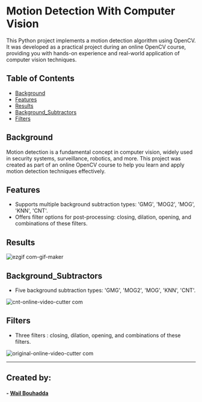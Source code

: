 # Motion Detection With Computer Vision


This Python project implements a motion detection algorithm using OpenCV. It was developed as a practical project during an online OpenCV course, providing you with hands-on experience and real-world application of computer vision techniques.

## Table of Contents

- [Background](#background)
- [Features](#features)
- [Results](#results)
- [Background_Subtractors](#background_subtractors)
- [Filters](#filters)

  
## Background

Motion detection is a fundamental concept in computer vision, widely used in security systems, surveillance, robotics, and more. This project was created as part of an online OpenCV course to help you learn and apply motion detection techniques effectively.

## Features

- Supports multiple background subtraction types: 'GMG', 'MOG2', 'MOG', 'KNN', 'CNT'.
- Offers filter options for post-processing: closing, dilation, opening, and combinations of these filters.

## Results

![ezgif com-gif-maker](https://github.com/WailBouhadda/Motion-Detection-With-Computer-Vision/assets/47559086/387d73a3-b4aa-4cad-bcab-d2cd3b5798a8)

## Background_Subtractors

- Five background subtraction types: 'GMG', 'MOG2', 'MOG', 'KNN', 'CNT'.

![cnt-_online-video-cutter com_](https://github.com/WailBouhadda/Motion-Detection-With-Computer-Vision/assets/47559086/0c7c58ab-8ee4-4dd2-b408-0823460fe622)


## Filters

- Three filters : closing, dilation, opening, and combinations of these filters.

![original-_online-video-cutter com_](https://github.com/WailBouhadda/Motion-Detection-With-Computer-Vision/assets/47559086/b701323a-f2ff-4ff2-98fa-bd6497ce62e3)

<hr>

## Created by:

#### - <a href="https://github.com/WailBouhadda">Wail Bouhadda</a>
